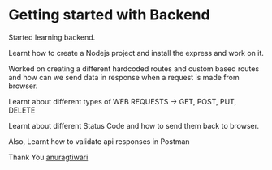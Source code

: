# Getting started with Backend


Started learning backend. 

Learnt how to create a Nodejs project and install the express and work on it.

Worked on creating a different hardcoded routes and custom based routes and how can we send data in response when a request is made from browser. 

Learnt about different types of WEB REQUESTS -> GET, POST, PUT, DELETE

Learnt about different Status Code and how to send them back to browser. 

Also, Learnt how to validate api responses in Postman



Thank You  [anuragtiwari](https://www.anuragtiwari.me/)





